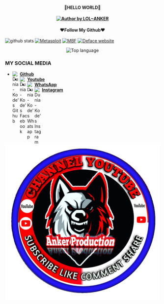 <h4 align="center">
    🔰HELLO WORLD🔰
</h4>

<h4 align="center">
<a href="#"><img title="Author by LOL~ANKER" src="https://img.shields.io/badge/AUTHOR%20BY-LOL~%20ANKER-yellow?colorA=%23ff0000&colorB=%23FFFF00&style=for-the-badge"></a> 
<h4 align="center">

<h4 align="center">
   ❤️Follow My Github❤️
</h4 aling="center">
 
![github stats](https://github-readme-stats.vercel.app/api?username=4NK3R-PRODUCT1ON&show_icons=true&theme=dark)
<a href="https://github.com/Cadot-ID/Metasploit-Framework"><img title="Metasploit" src="https://github-readme-stats.vercel.app/api/pin/?username=Cadot-ID&repo=Metasploit-Framework&theme=vision-friendly-dark"></a>
<a href="https://github.com/Cadot-ID/enc"><img title="MBF" src="https://github-readme-stats.vercel.app/api/pin/?username=Cadot-ID&repo=MBF&theme=vision-friendly-dark"></a>
<a href="https://github.com/Cadot-ID/Webdav"><img title="Deface website" src="https://github-readme-stats.vercel.app/api/pin/?username=Cadot-ID&repo=Webdav&theme=vision-friendly-dark"></a>
<p align="center">
  <img src="https://github-readme-stats.vercel.app/api/top-langs/?username=Cadot-ID&layout=compact" alt="Top language">

### MY SOCIAL MEDIA
* [<img alt="Dunia-Kode's Github" align="left" width="24px" src="https://cdn.jsdelivr.net/npm/simple-icons@v3/icons/github.svg" /> <b>Github</b>](https://github.com/Cadot-ID)<br />
* [<img alt="Dunia-Kode's Facebook" align="left" width="24px" src="https://cdn.jsdelivr.net/npm/simple-icons@v3/icons/youtube.svg" /> <b>Youtube</b>](https://bit.ly/3eCOSoK)<br />
* [<img alt="Dunia-Kode's Whatsapp" align="left" width="24px" src="https://cdn.jsdelivr.net/npm/simple-icons@v3/icons/whatsapp.svg" /> <b>WhatsApp</b>](https://wa.me/6289660267608)<br />
* [<img alt="Dunia-Kode's Instagram" align="left" width="24px" src="https://cdn.jsdelivr.net/npm/simple-icons@v3/icons/instagram.svg" /> <b>Instagram</b>](https://Instagram.com/anker_2412)<br />

![template_s](https://github.com/4NK3R-PRODUCT1ON/4NK3R-PRODUCT1ON/blob/main/1598653706079.png)
